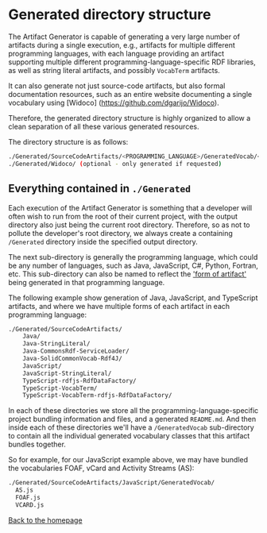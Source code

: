 # Generated directory structure

The Artifact Generator is capable of generating a very large number of
artifacts during a single execution, e.g., artifacts for multiple different
programming languages, with each language providing an artifact supporting
multiple different programming-language-specific RDF libraries, as well as
string literal artifacts, and possibly `VocabTerm` artifacts.

It can also generate not just source-code artifacts, but also formal
documentation resources, such as an entire website documenting a single
vocabulary using [Widoco] (https://github.com/dgarijo/Widoco).

Therefore, the generated directory structure is highly organized to allow a
clean separation of all these various generated resources.

The directory structure is as follows:

```bash
./Generated/SourceCodeArtifacts/<PROGRAMMING_LANGUAGE>/GeneratedVocab/<SOME_VOCAB.extension>
./Generated/Widoco/ (optional - only generated if requested)
```

## Everything contained in `./Generated`

Each execution of the Artifact Generator is something that a developer will
often wish to run from the root of their current project, with the output
directory also just being the current root directory. Therefore, so as not to
pollute the developer's root directory, we always create a containing
`/Generated` directory inside the specified output directory.

The next sub-directory is generally the programming language, which could be
any number of languages, such as Java, JavaScript, C#, Python, Fortran, etc.
This sub-directory can also be named to reflect the
['form of artifact'](./multiple-forms-of-artifact.md) being generated in that
programming language.

The following example show generation of Java, JavaScript, and TypeScript
artifacts, and where we have multiple forms of each artifact in each
programming language:

```bash
./Generated/SourceCodeArtifacts/
    Java/
    Java-StringLiteral/
    Java-CommonsRdf-ServiceLoader/
    Java-SolidCommonVocab-Rdf4J/
    JavaScript/
    JavaScript-StringLiteral/
    TypeScript-rdfjs-RdfDataFactory/
    TypeScript-VocabTerm/
    TypeScript-VocabTerm-rdfjs-RdfDataFactory/
```

In each of these directories we store all the programming-language-specific
project bundling information and files, and a generated `README.md`. And then
inside each of these directories we'll have a `/GeneratedVocab` sub-directory
to contain all the individual generated vocabulary classes that this artifact
bundles together.

So for example, for our JavaScript example above, we may have bundled the
vocabularies FOAF, vCard and Activity Streams (AS):

```bash
./Generated/SourceCodeArtifacts/JavaScript/GeneratedVocab/
  AS.js
  FOAF.js
  VCARD.js
```

[Back to the homepage](../README.md)
